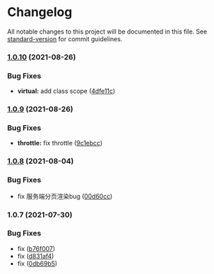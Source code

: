 # Changelog

All notable changes to this project will be documented in this file. See [standard-version](https://github.com/conventional-changelog/standard-version) for commit guidelines.

### [1.0.10](https://github.com/tingyuxuan2302/taro3-virtual-list/compare/v1.0.9...v1.0.10) (2021-08-26)


### Bug Fixes

* **virtual:** add class scope ([4dfe11c](https://github.com/tingyuxuan2302/taro3-virtual-list/commit/4dfe11c50c91f6e398ff72f8ac4392bd4df75d0b))

### [1.0.9](https://github.com/tingyuxuan2302/taro3-virtual-list/compare/v1.0.8...v1.0.9) (2021-08-26)


### Bug Fixes

* **throttle:** fix throttle ([9c1ebcc](https://github.com/tingyuxuan2302/taro3-virtual-list/commit/9c1ebcc179f5be1f0a5209dd67ecbfe51c7bb81d))

### [1.0.8](https://github.com/tingyuxuan2302/taro3-virtual-list/compare/v1.0.7...v1.0.8) (2021-08-04)


### Bug Fixes

* fix 服务端分页渲染bug ([00d60cc](https://github.com/tingyuxuan2302/taro3-virtual-list/commit/00d60cc660194c874ee937f628378518e40c7e8d))

### 1.0.7 (2021-07-30)


### Bug Fixes

* fix ([b76f007](https://github.com/tingyuxuan2302/taro3-virtual-list/commit/b76f007accd1be38ed556ad37f568e91e4cfe9dd))
* fix ([d831af4](https://github.com/tingyuxuan2302/taro3-virtual-list/commit/d831af4504dfb047d936464a477a13310ff93de6))
* fix ([0db69b5](https://github.com/tingyuxuan2302/taro3-virtual-list/commit/0db69b593fa8a51260fec39fbfab92a829ec1ddd))

